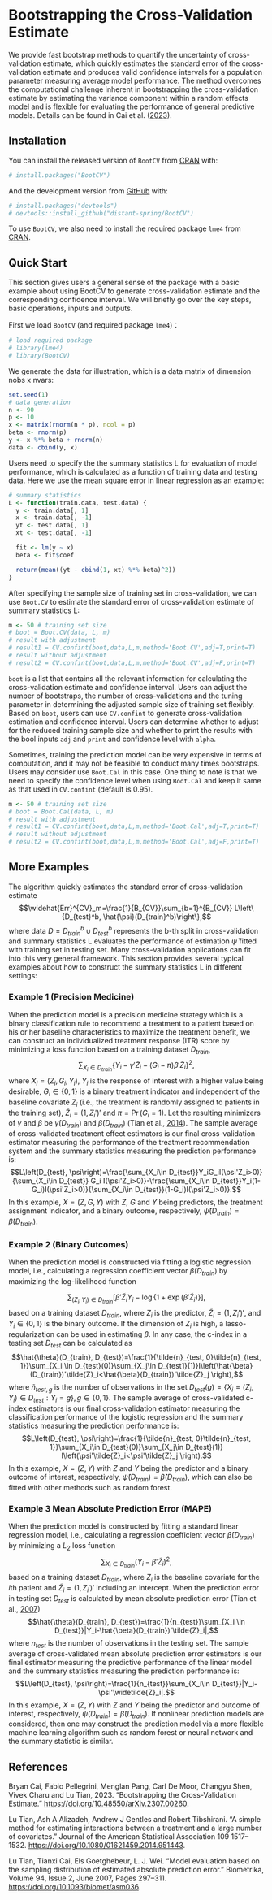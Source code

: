 
<!-- README.md is generated from README.Rmd. Please edit that file -->

# Bootstrapping the Cross-Validation Estimate

<!-- badges: start -->
<!-- badges: end -->

We provide fast bootstrap methods to quantify the uncertainty of
cross-validation estimate, which quickly estimates the standard error of
the cross-validation estimate and produces valid confidence intervals
for a population parameter measuring average model performance. The
method overcomes the computational challenge inherent in bootstrapping
the cross-validation estimate by estimating the variance component
within a random effects model and is flexible for evaluating the
performance of general predictive models. Details can be found in Cai et
al. ([2023](https://doi.org/10.48550/arXiv.2307.00260)).

## Installation

You can install the released version of `BootCV` from
[CRAN](https://cran.r-project.org/web/packages/available_packages_by_name.html#available-packages-G)
with:

``` r
# install.packages("BootCV")
```

And the development version from [GitHub](https://github.com) with:

``` r
# install.packages("devtools")
# devtools::install_github("distant-spring/BootCV")
```

To use `BootCV`, we also need to install the required package `lme4`
from [CRAN](https://cran.r-project.org/web/packages/lme4/index.html).

## Quick Start

This section gives users a general sense of the package with a basic
example about using BootCV to generate cross-validation estimate and the
corresponding confidence interval. We will briefly go over the key
steps, basic operations, inputs and outputs.

First we load `BootCV` (and required package `lme4`)：

``` r
# load required package
# library(lme4)
# library(BootCV)
```

We generate the data for illustration, which is a data matrix of
dimension nobs x nvars:

``` r
set.seed(1)
# data generation
n <- 90
p <- 10
x <- matrix(rnorm(n * p), ncol = p)
beta <- rnorm(p)
y <- x %*% beta + rnorm(n)
data <- cbind(y, x)
```

Users need to specify the the summary statistics L for evaluation of
model performance, which is calculated as a function of training data
and testing data. Here we use the mean square error in linear regression
as an example:

``` r
# summary statistics
L <- function(train.data, test.data) {
  y <- train.data[, 1]
  x <- train.data[, -1]
  yt <- test.data[, 1]
  xt <- test.data[, -1]

  fit <- lm(y ~ x)
  beta <- fit$coef

  return(mean((yt - cbind(1, xt) %*% beta)^2))
}
```

After specifying the sample size of training set in cross-validation, we
can use `Boot.CV` to estimate the standard error of cross-validation
estimate of summary statistics L:

``` r
m <- 50 # training set size
# boot = Boot.CV(data, L, m)
# result with adjustment
# result1 = CV.confint(boot,data,L,m,method='Boot.CV',adj=T,print=T)
# result without adjustment
# result2 = CV.confint(boot,data,L,m,method='Boot.CV',adj=F,print=T)
```

`boot` is a list that contains all the relevant information for
calculating the cross-validation estimate and confidence interval. Users
can adjust the number of bootstraps, the number of cross-validations and
the tuning parameter in determining the adjusted sample size of training
set flexibly. Based on `boot`, users can use `CV.confint` to generate
cross-validation estimation and confidence interval. Users can determine
whether to adjust for the reduced training sample size and whether to
print the results with the bool inputs `adj` and `print` and confidence
level with `alpha`.

Sometimes, training the prediction model can be very expensive in terms
of computation, and it may not be feasible to conduct many times
bootstraps. Users may consider use `Boot.Cal` in this case. One thing to
note is that we need to specify the confidence level when using
`Boot.Cal` and keep it same as that used in `CV.confint` (default is
0.95).

``` r
m <- 50 # training set size
# boot = Boot.Cal(data, L, m)
# result with adjustment
# result1 = CV.confint(boot,data,L,m,method='Boot.Cal',adj=T,print=T)
# result without adjustment
# result2 = CV.confint(boot,data,L,m,method='Boot.Cal',adj=F,print=T)
```

## More Examples

The algorithm quickly estimates the standard error of cross-validation
estimate
$$\widehat{Err}^{CV}_m=\frac{1}{B_{CV}}\sum_{b=1}^{B_{CV}} L\left\{D_{test}^b, \hat{\psi}(D_{train}^b)\right\},$$
where data $D=D_{train}^b\cup D_{test}^b$ represents the b-th split in
cross-validation and summary statistics L evaluates the performance of
estimation $\hat{\psi}$ fitted with training set in testing set. Many
cross-validation applications can fit into this very general framework.
This section provides several typical examples about how to construct
the summary statistics L in different settings:

### Example 1 (Precision Medicine)

When the prediction model is a precision medicine strategy which is a
binary classification rule to recommend a treatment to a patient based
on his or her baseline characteristics to maximize the treatment
benefit, we can construct an individualized treatment response (ITR)
score by minimizing a loss function based on a training dataset
$D_{train},$
$$\sum_{X_i\in D_{train}} \left\{Y_i-\gamma'\tilde{Z}_i-(G_i-\pi)\beta'\tilde{Z}_i \right\}^2 ,$$
where $X_i=(Z_i,G_i,Y_i),$ $Y_i$ is the response of interest with a
higher value being desirable, $G_i \in \{0, 1\}$ is a binary treatment
indicator and independent of the baseline covariate $Z_i$ (i.e., the
treatment is randomly assigned to patients in the training set),
$\tilde{Z}_i=(1, Z_i')'$ and $\pi=\Pr(G_i=1).$ Let the resulting
minimizers of $\gamma$ and $\beta$ be $\hat{\gamma}(D_{train})$ and
$\hat{\beta}(D_{train})$ (Tian et al.,
[2014](https://doi.org/10.1080/01621459.2014.951443)). The sample
average of cross-validated treatment effect estimators is our final
cross-validation estimator measuring the performance of the treatment
recommendation system and the summary statistics measuring the
prediction performance
is:$$L\left(D_{test}, \psi\right)=\frac{\sum_{X_i\in D_{test}}Y_iG_iI(\psi'Z_i>0)}{\sum_{X_i\in D_{test}} G_i I(\psi'Z_i>0)}-\frac{\sum_{X_i\in D_{test}}Y_i(1-G_i)I(\psi'Z_i>0)}{\sum_{X_i\in D_{test}}(1-G_i)I(\psi'Z_i>0)}.$$
In this example, $X=(Z,G,Y)$ with $Z$, $G$ and $Y$ being predictors, the
treatment assignment indicator, and a binary outcome, respectively,
$\hat{\psi}(D_{train})=\hat{\beta}(D_{train})$.

### Example 2 (Binary Outcomes)

When the prediction model is constructed via fitting a logistic
regression model, i.e., calculating a regression coefficient vector
$\hat{\beta}(D_{train})$ by maximizing the log-likelihood function

$$ \sum_{(Z_i,Y_i)\in D_{train} } \left[ \beta'\tilde{Z}_i Y_i-\log\left\{1+\exp(\beta'\tilde{Z}_i)  \right\}\right],$$
based on a training dataset $D_{train},$ where $Z_i$ is the predictor,
$\tilde{Z}_i=(1, Z_i')',$ and $Y_i\in \{0, 1\}$ is the binary outcome.
If the dimension of $Z_i$ is high, a lasso-regularization can be used in
estimating $\beta$. In any case, the c-index in a testing set $D_{test}$
can be calculated as
$$\hat{\theta}(D_{train}, D_{test})=\frac{1}{\tilde{n}_{test, 0}\tilde{n}_{test, 1}}\sum_{X_i \in D_{test}(0)}\sum_{X_j\in D_{test1}(1)}I\left(\hat{\beta}(D_{train})'\tilde{Z}_i<\hat{\beta}(D_{train})'\tilde{Z}_j \right),$$
where $\tilde{n}_{test,g}$ is the number of observations in the set
$D_{test}(g)=\{X_i=(Z_i,Y_i)\in D_{test}: Y_i=g\}, g\in \{0, 1\}.$ The
sample average of cross-validated c-index estimators is our final
cross-validation estimator measuring the classification performance of
the logistic regression and the summary statistics measuring the
prediction performance
is:$$L\left(D_{test}, \psi\right)=\frac{1}{\tilde{n}_{test, 0}\tilde{n}_{test, 1}}\sum_{X_i\in D_{test}(0)}\sum_{X_j\in D_{test}(1)} I\left(\psi'\tilde{Z}_i<\psi'\tilde{Z}_j \right).$$
In this example, $X=(Z, Y)$ with $Z$ and $Y$ being the predictor and a
binary outcome of interest, respectively,
$\hat{\psi}(D_{train})=\hat{\beta}(D_{train})$, which can also be fitted
with other methods such as random forest.

### Example 3 Mean Absolute Prediction Error (MAPE)

When the prediction model is constructed by fitting a standard linear
regression model, i.e., calculating a regression coefficient vector
$\hat{\beta}(D_{train})$ by minimizing a $L_2$ loss function
$$ \sum_{X_i\in D_{train} } \left(Y_i- \beta'\widetilde{Z}_i \right)^2,$$
based on a training dataset $D_{train}$, where $Z_i$ is the baseline
covariate for the $i$th patient and $\widetilde{Z}_i=(1, Z_i')'$
including an intercept. When the prediction error in testing set
$D_{test}$ is calculated by mean absolute prediction error (Tian et al.,
[2007](https://doi.org/10.1093/biomet/asm036))$$\hat{\theta}(D_{train}, D_{test})=\frac{1}{n_{test}}\sum_{X_i \in D_{test}}|Y_i-\hat{\beta}(D_{train})'\tilde{Z}_i|,$$
where $n_{test}$ is the number of observations in the testing set. The
sample average of cross-validated mean absolute prediction error
estimators is our final estimator measuring the predictive performance
of the linear model and the summary statistics measuring the prediction
performance
is:$$L\left(D_{test}, \psi\right)=\frac{1}{n_{test}}\sum_{X_i\in D_{test}}|Y_i-\psi'\widetilde{Z}_i|.$$
In this example, $X=(Z, Y)$ with $Z$ and $Y$ being the predictor and
outcome of interest, respectively,
$\hat{\psi}(D_{train})=\hat{\beta}(D_{train})$. If nonlinear prediction
models are considered, then one may construct the prediction model via a
more flexible machine learning algorithm such as random forest or neural
network and the summary statistic is similar.

## References

Bryan Cai, Fabio Pellegrini, Menglan Pang, Carl De Moor, Changyu Shen,
Vivek Charu and Lu Tian, 2023. “Bootstrapping the Cross-Validation
Estimate.” <https://doi.org/10.48550/arXiv.2307.00260>.

Lu Tian, Ash A Alizadeh, Andrew J Gentles and Robert Tibshirani. “A
simple method for estimating interactions between a treatment and a
large number of covariates.” Journal of the American Statistical
Association 109 1517–1532.
<https://doi.org/10.1080/01621459.2014.951443>.

Lu Tian, Tianxi Cai, Els Goetghebeur, L. J. Wei. “Model evaluation based
on the sampling distribution of estimated absolute prediction error.”
Biometrika, Volume 94, Issue 2, June 2007, Pages 297–311.
<https://doi.org/10.1093/biomet/asm036>.
